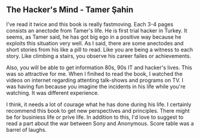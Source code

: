 ## The Hacker's Mind - Tamer Şahin

I've read it twice and this book is really fastmoving. Each 3-4 pages consists an anectode from Tamer's life. He is first trial hacker in Turkey. It seems, as Tamer said, he has got big ego in a positive way because he exploits this situation very well. As I said, there are some anectodes and short stories from his like a pill to read. Like you are being a witness to each story. Like climbing a stairs, you observe his career failes or achievements.

Also, you will be able to get information 80s, 90s IT and hacker's lives. This was so attractive for me. When I finihed to read the book, I watched the videos on internet regarding attenting talk-shows and programs on TV. I was having fun because you imagine the incidents in his life while you're watching. It was different experience. 

I think, it needs a lot of courage what he has done during his life. I certainly recommend this book to get new perspectives and principles. There might be for businiess life or prive life. In addition to this, I'd love to suggest to read a part about the war between Sony and Anonymous. Score table was a barrel of laughs.
